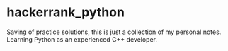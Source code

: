 # hackerrank_python
Saving of practice solutions, this is just a collection of my personal notes.
Learning Python as an experienced C++ developer.
